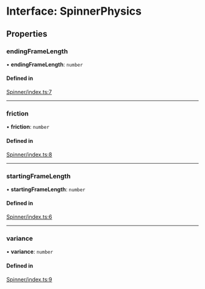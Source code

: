 # Interface: SpinnerPhysics

## Properties

### endingFrameLength

• **endingFrameLength**: `number`

#### Defined in

[Spinner/index.ts:7](https://github.com/daniellacosse/idea-spinner/blob/15b325f/packages/spinner/Spinner/index.ts#L7)

___

### friction

• **friction**: `number`

#### Defined in

[Spinner/index.ts:8](https://github.com/daniellacosse/idea-spinner/blob/15b325f/packages/spinner/Spinner/index.ts#L8)

___

### startingFrameLength

• **startingFrameLength**: `number`

#### Defined in

[Spinner/index.ts:6](https://github.com/daniellacosse/idea-spinner/blob/15b325f/packages/spinner/Spinner/index.ts#L6)

___

### variance

• **variance**: `number`

#### Defined in

[Spinner/index.ts:9](https://github.com/daniellacosse/idea-spinner/blob/15b325f/packages/spinner/Spinner/index.ts#L9)
